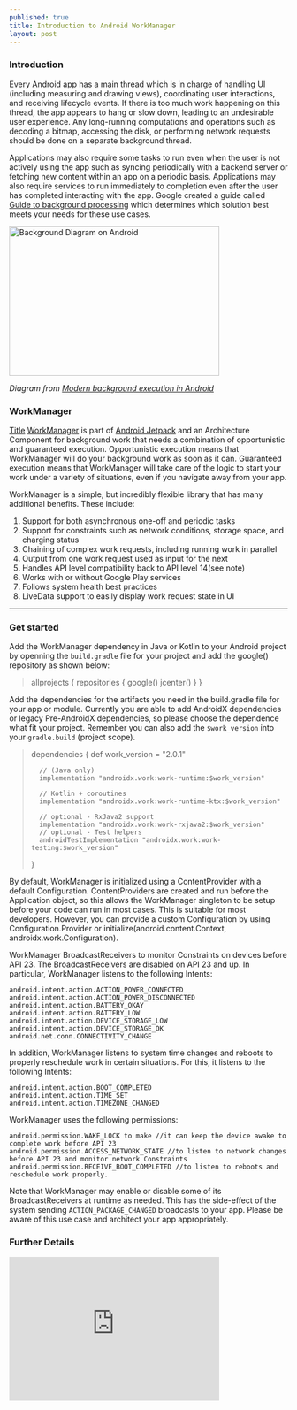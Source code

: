 ```yaml
---
published: true
title: Introduction to Android WorkManager
layout: post
---
```


### Introduction

Every Android app has a main thread which is in charge of handling UI (including measuring and drawing views), coordinating user interactions, and receiving lifecycle events. If there is too much work happening on this thread, the app appears to hang or slow down, leading to an undesirable user experience. Any long-running computations and operations such as decoding a bitmap, accessing the disk, or performing network requests should be done on a separate background thread. 

Applications may also require some tasks to run even when the user is not actively using the app such as syncing periodically with a backend server or fetching new content within an app on a periodic basis. Applications may also require services to run immediately to completion even after the user has completed interacting with the app. Google created a guide called [Guide to background processing] which determines which solution best meets your needs for these use cases.

<img src="https://maikotrindade.com/public/img/background_diagram.png" width="380" height="270" alt="Background Diagram on Android"/>

_Diagram from [Modern background execution in Android]_

### WorkManager
[Title](https://maikotrindade.github.io/2022/02/15/improving-accessibility-jetpack-compose-app.html)
[WorkManager] is part of [Android Jetpack] and an Architecture Component for background work that needs a combination of opportunistic and guaranteed execution. Opportunistic execution means that WorkManager will do your background work as soon as it can. Guaranteed execution means that WorkManager will take care of the logic to start your work under a variety of situations, even if you navigate away from your app.

WorkManager is a simple, but incredibly flexible library that has many additional benefits. These include:

1. Support for both asynchronous one-off and periodic tasks
2. Support for constraints such as network conditions, storage space, and charging status
3. Chaining of complex work requests, including running work in parallel
4. Output from one work request used as input for the next
5. Handles API level compatibility back to API level 14(see note)
6. Works with or without Google Play services
7. Follows system health best practices
8. LiveData support to easily display work request state in UI

---

### Get started 

Add the WorkManager dependency in Java or Kotlin to your Android project by openning the `build.gradle` file for your project and add the google() repository as shown below:

>	allprojects {
	    repositories {
	        google()
	        jcenter()
	    }
>	}

Add the dependencies for the artifacts you need in the build.gradle file for your app or module. Currently you are able to add AndroidX dependencies or legacy Pre-AndroidX dependencies, so please choose the dependence what fit your project. Remember you can also add the `$work_version` into your `gradle.build` (project scope).

>	dependencies {
>		def work_version = "2.0.1"
>	
>	 	// (Java only)
>		implementation "androidx.work:work-runtime:$work_version"
>	
>		// Kotlin + coroutines
>		implementation "androidx.work:work-runtime-ktx:$work_version"
>	    
>		// optional - RxJava2 support
>		implementation "androidx.work:work-rxjava2:$work_version"
>		// optional - Test helpers
>		androidTestImplementation "androidx.work:work-testing:$work_version"
>	}


By default, WorkManager is initialized using a ContentProvider with a default Configuration. ContentProviders are created and run before the Application object, so this allows the WorkManager singleton to be setup before your code can run in most cases. This is suitable for most developers. However, you can provide a custom Configuration by using Configuration.Provider or initialize(android.content.Context, androidx.work.Configuration).

WorkManager BroadcastReceivers to monitor Constraints on devices before API 23. The BroadcastReceivers are disabled on API 23 and up. In particular, WorkManager listens to the following Intents:

	android.intent.action.ACTION_POWER_CONNECTED
	android.intent.action.ACTION_POWER_DISCONNECTED
	android.intent.action.BATTERY_OKAY
	android.intent.action.BATTERY_LOW
	android.intent.action.DEVICE_STORAGE_LOW
	android.intent.action.DEVICE_STORAGE_OK
	android.net.conn.CONNECTIVITY_CHANGE

In addition, WorkManager listens to system time changes and reboots to properly reschedule work in certain situations. For this, it listens to the following Intents:

	android.intent.action.BOOT_COMPLETED
	android.intent.action.TIME_SET
	android.intent.action.TIMEZONE_CHANGED

WorkManager uses the following permissions:

	android.permission.WAKE_LOCK to make //it can keep the device awake to complete work before API 23
	android.permission.ACCESS_NETWORK_STATE //to listen to network changes before API 23 and monitor network Constraints
	android.permission.RECEIVE_BOOT_COMPLETED //to listen to reboots and reschedule work properly.

Note that WorkManager may enable or disable some of its BroadcastReceivers at runtime as needed. This has the side-effect of the system sending `ACTION_PACKAGE_CHANGED` broadcasts to your app. Please be aware of this use case and architect your app appropriately.

### Further Details

<iframe width="380" height="260" src="https://www.youtube.com/embed/pe_yqM16hPQ" frameborder="0" allow="accelerometer; autoplay; encrypted-media; gyroscope; picture-in-picture" allowfullscreen></iframe>

[Modern background execution in Android]: https://android-developers.googleblog.com/2018/10/modern-background-execution-in-android.html
[WorkManager]: https://developer.android.com/topic/libraries/architecture/workmanager
[Android Jetpack]: https://developer.android.com/jetpack
[Guide to background processing]: https://developer.android.com/guide/background/
[LifecycleOwner]: https://developer.android.com/reference/androidx/lifecycle/LifecycleOwner.html